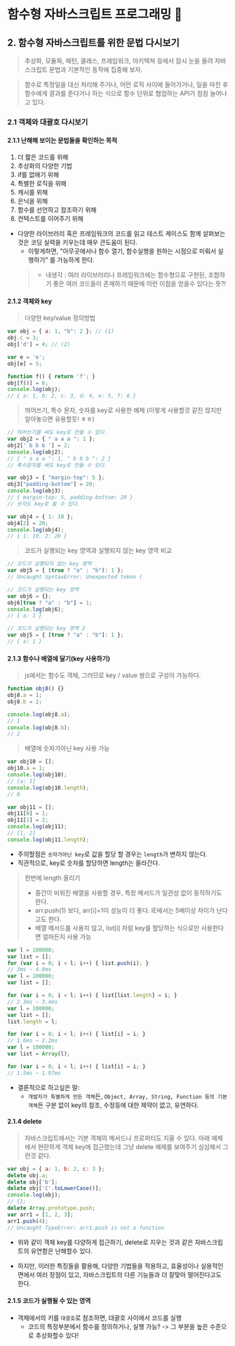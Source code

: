 # 함수형 자바스크립트 프로그래밍 :pencil:

## 2. 함수형 자바스크립트를 위한 문법 다시보기

> 추상화, 모듈화, 패턴, 클래스, 프레임워크, 아키텍쳐 등에서 잠시 눈을 돌려 자바스크립트 문법과 기본적인 동작에 집중해 보자.

> 함수로 특정일을 대신 처리해 주거나, 어떤 로직 사이에 들어가거나, 일을 마친 후 함수에게 결과를 준다거나 하는 식으로 함수 단위로 협업하는 API가 점점 늘어나고 있다.

### 2.1 객체와 대괄호 다시보기

#### 2.1.1 난해해 보이는 문법들을 확인하는 목적

1. 더 짧은 코드를 위해
2. 추상화의 다양한 기법
3. if를 없애기 위해
4. 특별한 로직을 위해
5. 캐시를 위해
6. 은닉을 위해
7. 함수를 선언하고 참조하기 위해
8. 컨텍스트를 이어주기 위해

- 다양한 라이브러리 혹은 프레임워크의 코드를 읽고 테스트 케이스도 함께 살펴보는 것은 코딩 실력을 키우는데 매우 큰도움이 된다.
    - 이렇게하면, "아무곳에서나 함수 열기, 함수실행을 원하는 시점으로 미뤄서 실행하기" 를 가능하게 한다.
    > - 내생각 : 여러 라이브러리나 프레임워크에는 함수형으로 구현된, 조합하기 좋은 여러 코드들이 존재하기 때문에 이런 이점을 얻을수 있다는 뜻?!


#### 2.1.2 객체와 key

> 다양한 key/value 정의방법

```javascript
var obj = { a: 1, "b": 2 }; // (1)
obj.c = 3;
obj['d'] = 4; // (2)

var e = 'e';
obj[e] = 5;

function f() { return 'f'; }
obj[f()] = 6;
console.log(obj);
// { a: 1, b: 2, c: 3, d: 4, e: 5, f: 6 }
```

> 띄어쓰기, 특수 문자, 숫자를 key로 사용한 예제 (이렇게 사용할것 같진 않지만 알아놓으면 유용할듯! ㅎㅎ)

```javascript
// 띄어쓰기를 써도 key로 만들 수 있다.
var obj2 = { " a a a ": 1 };
obj2[' b b b '] = 2;
console.log(obj2);
// { " a a a ": 1, " b b b ": 2 }
// 특수문자를 써도 key로 만들 수 있다.

var obj3 = { "margin-top": 5 };
obj3["padding-bottom"] = 20;
console.log(obj3);
// { margin-top: 5, padding-bottom: 20 }
// 숫자도 key로 쓸 수 있다.

var obj4 = { 1: 10 };
obj4[2] = 20;
console.log(obj4);
// { 1: 10, 2: 20 }
```

> 코드가 실행되는 key 영역과 실행되지 않는 key 영역 비교

```javascript
// 코드가 실행되지 않는 key 영역
var obj5 = { (true ? "a" : "b"): 1 };
// Uncaught SyntaxError: Unexpected token (

// 코드가 실행되는 key 영역
var obj6 = {};
obj6[true ? "a" : "b"] = 1;
console.log(obj6);
// { a: 1 }

// 코드가 실행되는 key 영역 2
var obj5 = { [true ? "a" : "b"]: 1 };
// { a: 1 }

```
#### 2.1.3 함수나 배열에 달기(key 사용하기)

> js에서는 함수도 객체, 그러므로 key / value 쌍으로 구성이 가능하다.

```javascript
function obj8() {}
obj8.a = 1;
obj8.b = 2;

console.log(obj8.a);
// 1
console.log(obj8.b);
// 2
```

> 배열에 숫자가아닌 key 사용 가능

```javascript
var obj10 = [];
obj10.a = 1;
console.log(obj10);
// [a: 1]
console.log(obj10.length);
// 0

var obj11 = [];
obj11[0] = 1;
obj11[1] = 2;
console.log(obj11);
// [1, 2]
console.log(obj11.length);

```
- 주의할점은 `숫자가아닌 key`로 값을 할당 할 경우는 `length`가 변하지 않는다.
- 직관적으로, key로 숫자를 할당하면 length는 올라간다.

> 한번에 length 올리기
> - 중간이 비워진 배열을 사용할 경우, 특정 메서드가 일관성 없이 동작하기도 한다.
> - arr.push(1) 보다, arr[i]=1이 성능이 더 좋다. IE에서는 5배이상 차이가 난다고도 한다.
> - 배열 메서드를 사용치 않고, list[i] 처럼 key를 할당하는 식으로만 사용한다면 얼마든지 사용 가능

```javascript
var l = 100000;
var list = [];
for (var i = 0; i < l; i++) { list.push(i); }
// 3ms ~ 4.8ms
var l = 100000;
var list = [];

for (var i = 0; i < l; i++) { list[list.length] = i; }
// 2.3ms ~ 3.4ms
var l = 100000;
var list = [];
list.length = l;

for (var i = 0; i < l; i++) { list[i] = i; }
// 1.6ms ~ 2.2ms
var l = 100000;
var list = Array(l);

for (var i = 0; i < l; i++) { list[i] = i; }
// 1.5ms ~ 1.97ms
```
- 결론적으로 하고싶은 말:
    - `개발자가 특별하게 만든 객체`든, `Object, Array, String, Function 등의 기본 객체`든 구분 없이 key의 참조, 수정등에 대한 제약이 없고, 유연하다.

#### 2.1.4 delete

> 자바스크립트에서는 기본 객체의 메서드나 프로퍼티도 지울 수 있다.
> 아래 예제에서 현란하게 객체 key에 접근했는데 그냥 delete 예제를 보여주기 심심헤서 그런것 같다.

```javascript
var obj = { a: 1, b: 2, c: 3 };
delete obj.a;
delete obj['b'];
delete obj['C'.toLowerCase()];
console.log(obj);
// {};
delete Array.prototype.push;
var arr1 = [1, 2, 3];
arr1.push(4);
// Uncaught TypeError: arr1.push is not a function
```
- 위와 같이 객체 key를 다양하게 접근하기, delete로 지우는 것과 같은 자바스크립트의 유연함은 난해할수 있다.

- 하지만, 이러한 특징들을 활용해, 다양한 기법들을 적용하고, 효율성이나 실용적인 면에서 여러 장점이 있고, 자바스크립트의 다른 기능들과 더 잘맞아 떨어진다고도 한다.

#### 2.1.5 코드가 실행될 수 있는 영역

- 객체에서의 키를 `대괄호`로 참조하면, 대괄호 사이에서 코드를 실행
    - 코드의 특정부분에서 함수를 정의하거나, 실행 가능? -> 그 부분을 높은 수준으로 추상화할수 있다!